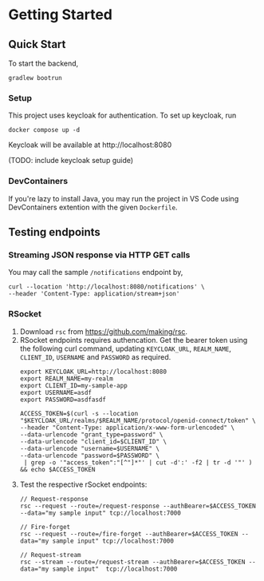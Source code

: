 # Getting Started

## Quick Start
To start the backend,
```
gradlew bootrun
```

### Setup
This project uses keycloak for authentication. To set up keycloak, run
```declarative
docker compose up -d
```
Keycloak will be available at http://localhost:8080

(TODO: include keycloak setup guide)

### DevContainers
If you're lazy to install Java, you may run the project in VS Code using DevContainers extention with the given `Dockerfile`.


## Testing endpoints
### Streaming JSON response via HTTP GET calls
You may call the sample `/notifications` endpoint by,
```
curl --location 'http://localhost:8080/notifications' \
--header 'Content-Type: application/stream+json'
```

### RSocket
1. Download `rsc` from https://github.com/making/rsc.
2. RSocket endpoints requires authencation. Get the bearer token using the following curl command, updating `KEYCLOAK_URL`, `REALM_NAME`, `CLIENT_ID`, `USERNAME` and `PASSWORD` as required.
   ```
   export KEYCLOAK_URL=http://localhost:8080
   export REALM_NAME=my-realm
   export CLIENT_ID=my-sample-app
   export USERNAME=asdf
   export PASSWORD=asdfasdf
   
   ACCESS_TOKEN=$(curl -s --location "$KEYCLOAK_URL/realms/$REALM_NAME/protocol/openid-connect/token" \
   --header "Content-Type: application/x-www-form-urlencoded" \
   --data-urlencode "grant_type=password" \
   --data-urlencode "client_id=$CLIENT_ID" \
   --data-urlencode "username=$USERNAME" \
   --data-urlencode "password=$PASSWORD" \
    | grep -o '"access_token":"[^"]*"' | cut -d':' -f2 | tr -d '"' ) && echo $ACCESS_TOKEN
   ``` 
3. Test the respective rSocket endpoints:
    ```
    // Request-response
   rsc --request --route=/request-response --authBearer=$ACCESS_TOKEN --data="my sample input" tcp://localhost:7000
   
   // Fire-forget
   rsc --request --route=/fire-forget --authBearer=$ACCESS_TOKEN --data="my sample input" tcp://localhost:7000 
       
    // Request-stream
   rsc --stream --route=/request-stream --authBearer=$ACCESS_TOKEN --data="my sample input"  tcp://localhost:7000
    ```
   




